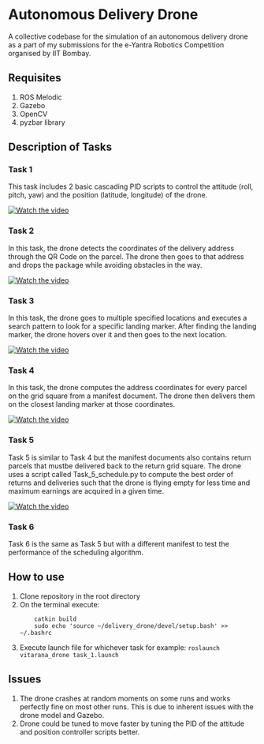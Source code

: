 # Autonomous Delivery Drone

A collective codebase for the simulation of an autonomous delivery drone as a part of my submissions for the e-Yantra Robotics Competition organised by IIT Bombay.

## Requisites
  1. ROS Melodic
  2. Gazebo
  3. OpenCV
  4. pyzbar library
  
  
  
## Description of Tasks

  ### Task 1
  This task includes 2 basic cascading PID scripts to control the attitude (roll, pitch, yaw) and the position (latitude, longitude) of the drone. 
  
   [![Watch the video](https://img.youtube.com/vi/Up7CPA91P6A/maxresdefault.jpg)](https://youtu.be/Up7CPA91P6A)

  ### Task 2
  In this task, the drone detects the coordinates of the delivery address through the QR Code on the parcel. The drone then goes to that address and drops the package while avoiding obstacles in the way.
  
  [![Watch the video](https://img.youtube.com/vi/Nkw2xNcvdOo/maxresdefault.jpg)](https://youtu.be/Nkw2xNcvdOo)

  ### Task 3
  In this task, the drone goes to multiple specified locations and executes a search pattern to look for a specific landing marker. After finding the landing marker, the drone hovers over it and then goes to the next location.
  
  [![Watch the video](https://img.youtube.com/vi/0pDmjvo3zCo/maxresdefault.jpg)](https://www.youtube.com/watch?v=0pDmjvo3zCo)

  ### Task 4
  In this task, the drone computes the address coordinates for every parcel on the grid square from a manifest document. The drone then delivers them on the closest landing marker at those coordinates.
  
  [![Watch the video](https://img.youtube.com/vi/JAkIn2an14I/maxresdefault.jpg)](https://www.youtube.com/watch?v=JAkIn2an14I&feature=youtu.be)

  ### Task 5
  Task 5 is similar to Task 4 but the manifest documents also contains return parcels that mustbe delivered back to the return grid square. The drone uses a script called Task_5_schedule.py to compute the best order of returns and deliveries such that the drone is flying empty for less time and maximum earnings are acquired in a given time.
  
  [![Watch the video](https://img.youtube.com/vi/G9XYRhGov2A/maxresdefault.jpg)](https://www.youtube.com/watch?v=G9XYRhGov2A&feature=youtu.be)

  ### Task 6
  Task 6 is the same as Task 5 but with a different manifest to test the performance of the scheduling algorithm.
    
    
    
## How to use

  1. Clone repository in the root directory
  2. On the terminal execute:
     ``` cd ~/delivery_drone
         catkin build
         sudo echo 'source ~/delivery_drone/devel/setup.bash' >> ~/.bashrc
     ```
  3. Execute launch file for whichever task for example:
     ```roslaunch vitarana_drone task_1.launch```
     
     
     
## Issues
  
  1. The drone crashes at random moments on some runs and works perfectly fine on most other runs. This is due to inherent issues with the drone model and Gazebo.
  2. Drone could be tuned to move faster by tuning the PID of the attitude and position controller scripts better.
